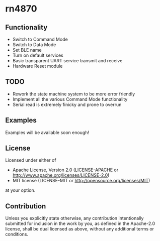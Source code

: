# rn4870

## Functionality
- Switch to Command Mode
- Switch to Data Mode
- Set BLE name
- Turn on default services
- Basic transparent UART service transmit and receive
- Hardware Reset module

## TODO
- Rework the state machine system to be more error friendly 
- Implement all the various Command Mode functionality
- Serial read is extremely finicky and prone to overrun

## Examples

Examples will be available soon enough!

## License

Licensed under either of

- Apache License, Version 2.0 (LICENSE-APACHE or http://www.apache.org/licenses/LICENSE-2.0)
- MIT license (LICENSE-MIT or http://opensource.org/licenses/MIT)

at your option.

## Contribution

Unless you explicitly state otherwise, any contribution intentionally submitted for inclusion in the work by you, as defined in the Apache-2.0 license, shall be dual licensed as above, without any additional terms or conditions.
